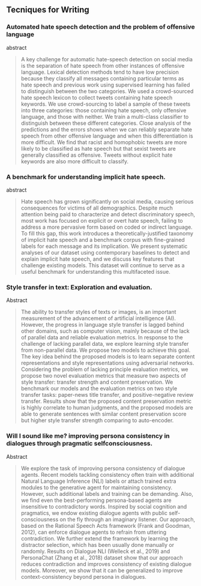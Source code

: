 ## Tecniques for Writing

### Automated hate speech detection and the problem of offensive language

abstract

>A key challenge for automatic hate-speech detection on social media is the separation of hate speech from other instances of offensive language. Lexical detection methods tend to have low precision because they classify all messages containing particular terms as hate speech and previous work using supervised learning has failed to distinguish between the two categories. We used a crowd-sourced hate speech lexicon to collect tweets containing hate speech keywords. We use crowd-sourcing to label a sample of these tweets into three categories: those containing hate speech, only offensive language, and those with neither. We train a multi-class classifier to distinguish between these different categories. Close analysis of the predictions and the errors shows when we can reliably separate hate speech from other offensive language and when this differentiation is more difficult. We find that racist and homophobic tweets are more likely to be classified as hate speech but that sexist tweets are generally classified as offensive. Tweets without explicit hate keywords are also more difficult to classify.

### A benchmark for understanding implicit hate speech.

abstract

>Hate speech has grown significantly on social media, causing serious consequences for victims of all demographics. Despite much attention being paid to characterize and detect discriminatory speech, most work has focused on explicit or overt hate speech, failing to address a more pervasive form based on coded or indirect language. To fill this gap, this work introduces a theoretically-justified taxonomy of implicit hate speech and a benchmark corpus with fine-grained labels for each message and its implication. We present systematic analyses of our dataset using contemporary baselines to detect and explain implicit hate speech, and we discuss key features that challenge existing models. This dataset will continue to serve as a useful benchmark for understanding this multifaceted issue.

### Style transfer in text: Exploration and evaluation.

Abstract

> The ability to transfer styles of texts or images, is an important measurement of the advancement of artificial intelligence (AI). However, the progress in language style transfer is lagged behind other domains, such as computer vision, mainly because of the lack of parallel data and reliable evaluation metrics. In response to the challenge of lacking parallel data, we explore learning style transfer from non-parallel data. We propose two models to achieve this goal. The key idea behind the proposed models is to learn separate content representations and style representations using adversarial networks. Considering the problem of lacking principle evaluation metrics, we propose two novel evaluation metrics that measure two aspects of style transfer: transfer strength and content preservation. We benchmark our models and the evaluation metrics on two style transfer tasks: paper-news title transfer, and positive-negative review transfer. Results show that the proposed content preservation metric is highly correlate to human judgments, and the proposed models are able to generate sentences with similar content preservation score but higher style transfer strength comparing to auto-encoder.

### Will I sound like me? improving persona consistency in dialogues through pragmatic selfconsciousness. 

Abstract

> We explore the task of improving persona consistency of dialogue agents. Recent models tackling consistency often train with additional Natural Language Inference (NLI) labels or attach trained extra modules to the generative agent for maintaining consistency. However, such additional labels and training can be demanding. Also, we find even the best-performing persona-based agents are insensitive to contradictory words. Inspired by social cognition and pragmatics, we endow existing dialogue agents with public self-consciousness on the fly through an imaginary listener. Our approach, based on the Rational Speech Acts framework (Frank and Goodman, 2012), can enforce dialogue agents to refrain from uttering contradiction. We further extend the framework by learning the distractor selection, which has been usually done manually or randomly. Results on Dialogue NLI (Welleck et al., 2019) and PersonaChat (Zhang et al., 2018) dataset show that our approach reduces contradiction and improves consistency of existing dialogue models. Moreover, we show that it can be generalized to improve context-consistency beyond persona in dialogues.